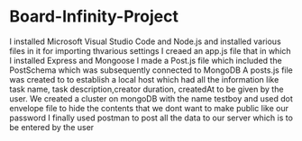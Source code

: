 # Board-Infinity-Project
I installed Microsoft Visual Studio Code and Node.js and installed various files in it for importing thvarious settings 
I creaed an app.js file that in which I installed Express and Mongoose
I made a Post.js file which included the PostSchema which was subsequently connected to MongoDB
A posts.js file was created to to establish a local host which had all the information like  task name, task description,creator duration, createdAt to be given by the user.
We created a cluster on mongoDB with the name testboy and used dot envelope file to hide the contents that we dont want to make public like our password 
I finally used postman to post all the data to our server which is to be entered by the user
